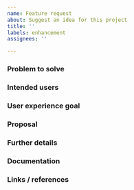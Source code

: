 ```yaml
---
name: Feature request
about: Suggest an idea for this project
title: ''
labels: enhancement
assignees: ''

---
```


<!--
What is the problem and solution you're proposing? This content sets the overall vision
for the feature.
-->


### Problem to solve

<!--
What problem do we solve? Try to define the who/what/why of the feature as a user
story. For example, "As a (who), I want (what), so I can (why/value)."
-->


### Intended users

<!--
Who will use this feature? If known, include any of the following: types of users
(e.g. Developer, Application user).
-->


### User experience goal

<!--
What is the single user experience workflow this problem addresses?

For example:

The user should be able to use form/context/input with svelte-forms-lib to <perform a specific task>
-->


### Proposal

<!-- How are we going to solve the problem? -->


### Further details

<!-- Include use cases, benefits, goals, or any other details that will help us understand the problem better. -->


### Documentation

<!-- Add all known Documentation Requirements in this section.  -->


### Links / references

